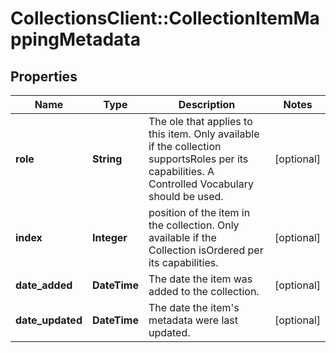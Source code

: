 # CollectionsClient::CollectionItemMappingMetadata

## Properties
Name | Type | Description | Notes
------------ | ------------- | ------------- | -------------
**role** | **String** | The ole that applies to this item. Only available if the collection supportsRoles per its capabilities. A Controlled Vocabulary should be used. | [optional] 
**index** | **Integer** | position of the item in the collection. Only available if the Collection isOrdered per its capabilities. | [optional] 
**date_added** | **DateTime** | The date the item was added to the collection. | [optional] 
**date_updated** | **DateTime** | The date the item&#39;s metadata were last updated. | [optional] 


